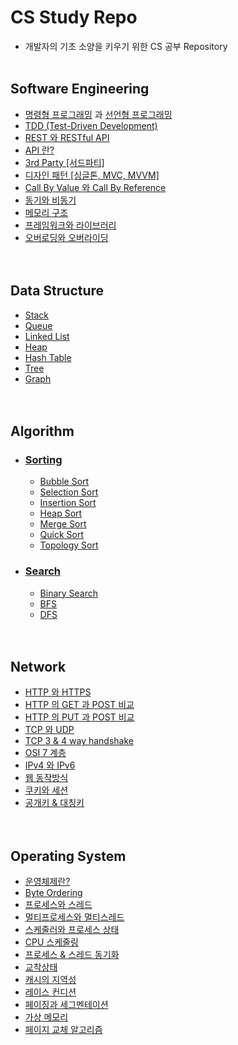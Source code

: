 # CS Study Repo
- 개발자의 기초 소양을 키우기 위한 CS 공부 Repository
<br><br>

## Software Engineering
- [명령형 프로그래밍](https://github.com/sangwoo24/CS-Study/blob/main/Software%20Engineering/프로그래밍%20패러다임/명령형%20프로그래밍.md) 과 [선언형 프로그래밍](https://github.com/sangwoo24/CS-Study/blob/main/Software%20Engineering/프로그래밍%20패러다임/선언형%20프로그래밍.md)
- [TDD (Test-Driven Development)](https://github.com/sangwoo24/CS-Study/blob/main/Software%20Engineering/TDD.md)
- [REST 와 RESTful API](https://github.com/sangwoo24/CS-Study/blob/main/Software%20Engineering/RestAPI.md)
- [API 란?](https://github.com/sangwoo24/CS-Study/blob/main/Software%20Engineering/API.md)
- [3rd Party [서드파티]](https://github.com/sangwoo24/CS-Study/blob/main/Software%20Engineering/3rd%20Party.md)
- [디자인 패턴 [싱글톤, MVC, MVVM]](https://github.com/sangwoo24/CS-Study/blob/main/Software%20Engineering/Design%20Pattern.md)
- [Call By Value 와 Call By Reference](https://github.com/sangwoo24/CS-Study/blob/main/Software%20Engineering/Call%20by%20value%20%26%20call%20by%20reference.md)
- [동기와 비동기](https://github.com/sangwoo24/CS-Study/blob/main/Software%20Engineering/동기와%20비동기.md)
- [메모리 구조](https://github.com/sangwoo24/CS-Study/blob/main/Software%20Engineering/메모리%20구조.md)
- [프레임워크와 라이브러리](https://github.com/sangwoo24/CS-Study/blob/main/Software%20Engineering/%ED%94%84%EB%A0%88%EC%9E%84%EC%9B%8C%ED%81%AC%EC%99%80%20%EB%9D%BC%EC%9D%B4%EB%B8%8C%EB%9F%AC%EB%A6%AC.md)
- [오버로딩와 오버라이딩](https://github.com/sangwoo24/CS-Study/blob/main/Software%20Engineering/오버로딩과%20오버라이딩.md)
<br><br><br>

## Data Structure
- [Stack](https://github.com/sangwoo24/CS-Study/blob/main/Data%20Structure/1.%20Stack/Stack.md)
- [Queue](https://github.com/sangwoo24/CS-Study/blob/main/Data%20Structure/2.%20Queue/Queue.md)
- [Linked List](https://github.com/sangwoo24/CS-Study/blob/main/Data%20Structure/3.%20Linked%20List/Linked%20List.md)
- [Heap](https://github.com/sangwoo24/CS-Study/blob/main/Data%20Structure/4.%20Heap/Heap.md)
- [Hash Table](https://github.com/sangwoo24/CS-Study/blob/main/Data%20Structure/5.%20Hash%20Table/Hash%20Table.md)
- [Tree](https://github.com/sangwoo24/CS-Study/blob/main/Data%20Structure/6.%20Tree/Tree.md)
- [Graph](https://github.com/sangwoo24/CS-Study/blob/main/Data%20Structure/7.%20Graph/Graph.md)
<br><br><br>

## Algorithm
- ### [Sorting](https://github.com/sangwoo24/CS-Study/blob/main/Sorting/Sorting.md)
   - [Bubble Sort](https://github.com/sangwoo24/CS-Study/blob/main/Sorting/Bubble%20sort.py)
   - [Selection Sort](https://github.com/sangwoo24/CS-Study/blob/main/Sorting/Selection%20sort.py)
   - [Insertion Sort](https://github.com/sangwoo24/CS-Study/blob/main/Sorting/Insertion%20sort.py)
   - [Heap Sort](https://github.com/sangwoo24/CS-Study/blob/main/Sorting/Heap%20sort.py)
   - [Merge Sort](https://github.com/sangwoo24/CS-Study/blob/main/Sorting/Merge%20sort.py)
   - [Quick Sort](https://github.com/sangwoo24/CS-Study/blob/main/Sorting/Quick%20sort.py)
   - [Topology Sort](https://github.com/sangwoo24/CS-Study/blob/main/Sorting/Topology%20sort.py)

- ### [Search](https://github.com/sangwoo24/CS-Study/blob/main/Search/Search.md)
  - [Binary Search](https://github.com/sangwoo24/CS-Study/blob/main/Search/Binary%20Search.py)
  - [BFS](https://github.com/sangwoo24/CS-Study/blob/main/Search/BFS.py)
  - [DFS](https://github.com/sangwoo24/CS-Study/blob/main/Search/DFS.py)
<br><br><br>

## Network
  - [HTTP 와 HTTPS](https://github.com/sangwoo24/CS-Study/blob/main/Network/HTTP%20와%20HTTPS.md)
  - [HTTP 의 GET 과 POST 비교](https://github.com/sangwoo24/CS-Study/blob/main/Network/HTTP%20GET%20과%20POST%20비교.md)
  - [HTTP 의 PUT 과 POST 비교](https://github.com/sangwoo24/CS-Study/blob/main/Network/HTTP%20PUT%20과%20POST%20비교.md)
  - [TCP 와 UDP](https://github.com/sangwoo24/CS-Study/blob/main/Network/TCP%20와%20UDP.md)
  - [TCP 3 & 4 way handshake](https://github.com/sangwoo24/CS-Study/blob/main/Network/3-way%20handshake.md)
  - [OSI 7 계층](https://github.com/sangwoo24/CS-Study/blob/main/Network/OSI%207%20계층.md)
  - [IPv4 와 IPv6](https://github.com/sangwoo24/CS-Study/blob/main/Network/IPv4%20%EC%99%80%20IPv6.md)
  - [웹 동작방식](https://github.com/sangwoo24/CS-Study/blob/main/Network/웹%20동작방식.md)
  - [쿠키와 세션](https://github.com/sangwoo24/CS-Study/blob/main/Network/Cookie%20와%20Session.md)
  - [공개키 & 대칭키](https://github.com/sangwoo24/CS-Study/blob/main/Network/공개키%20%26%20대칭키.md)
<br><br><br>

## Operating System
- [운영체제란?](https://github.com/sangwoo24/CS-Study/blob/main/Operating%20System/운영체제란.md)
- [Byte Ordering](https://github.com/sangwoo24/CS-Study/blob/main/Operating%20System/Byte%20Ordering.md)
- [프로세스와 스레드](https://github.com/sangwoo24/CS-Study/blob/main/Operating%20System/프로세스와%20스레드.md)
- [멀티프로세스와 멀티스레드](https://github.com/sangwoo24/CS-Study/blob/main/Operating%20System/멀티프로세스와%20멀티스레드.md)
- [스케줄러와 프로세스 상태](https://github.com/sangwoo24/CS-Study/blob/main/Operating%20System/스케줄러와%20프로세스%20상태.md)
- [CPU 스케줄링](https://github.com/sangwoo24/CS-Study/blob/main/Operating%20System/CPU%20스케줄링.md)
- [프로세스 & 스레드 동기화](https://github.com/sangwoo24/CS-Study/blob/main/Operating%20System/프로세스%20%26%20스레드%20동기화.md)
- [교착상태](https://github.com/sangwoo24/CS-Study/blob/main/Operating%20System/교착상태.md)
- [캐시의 지역성](https://github.com/sangwoo24/CS-Study/blob/main/Operating%20System/캐시의%20지역성.md)
- [레이스 컨디션](https://github.com/sangwoo24/CS-Study/blob/main/Operating%20System/레이스%20컨디션.md)
- [페이징과 세그멘테이션](https://github.com/sangwoo24/CS-Study/blob/main/Operating%20System/페이징과%20세그멘테이션.md)
- [가상 메모리](https://github.com/sangwoo24/CS-Study/blob/main/Operating%20System/가상메모리.md)
- [페이지 교체 알고리즘](https://github.com/sangwoo24/CS-Study/blob/main/Operating%20System/페이지%20교체%20알고리즘.md)
